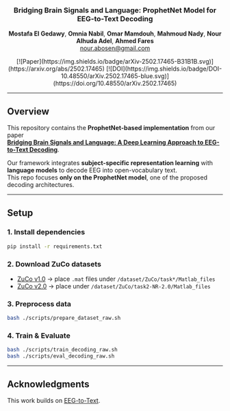 <div align="center">
  <h3 align="center">Bridging Brain Signals and Language: ProphetNet Model for EEG-to-Text Decoding</h3>

  <p align="center">
    <b>Mostafa El Gedawy</b>, <b>Omnia Nabil</b>, <b>Omar Mamdouh</b>, <b>Mahmoud Nady</b>, <b>Nour Alhuda Adel</b>, <b>Ahmed Fares</b>
    <br />
    <a href="mailto:nour.abosen@gmail.com">nour.abosen@gmail.com</a>
  </p>
</div>

<div align="center">    
[![Paper](https://img.shields.io/badge/arXiv-2502.17465-B31B1B.svg)](https://arxiv.org/abs/2502.17465)
[![DOI](https://img.shields.io/badge/DOI-10.48550/arXiv.2502.17465-blue.svg)](https://doi.org/10.48550/arXiv.2502.17465)
</div>

---

## Overview
This repository contains the **ProphetNet-based implementation** from our paper  
**[Bridging Brain Signals and Language: A Deep Learning Approach to EEG-to-Text Decoding](https://arxiv.org/abs/2502.17465)**.  

Our framework integrates **subject-specific representation learning** with **language models** to decode EEG into open-vocabulary text.  
This repo focuses **only on the ProphetNet model**, one of the proposed decoding architectures.

---

## Setup
### 1. Install dependencies
```bash
pip install -r requirements.txt
````

### 2. Download ZuCo datasets
* [ZuCo v1.0](https://osf.io/q3zws/files/) → place `.mat` files under
  `/dataset/ZuCo/task*/Matlab_files`
* [ZuCo v2.0](https://osf.io/2urht/files/) → place under
  `/dataset/ZuCo/task2-NR-2.0/Matlab_files`

### 3. Preprocess data
```bash
bash ./scripts/prepare_dataset_raw.sh
```

### 4. Train & Evaluate
```bash
bash ./scripts/train_decoding_raw.sh
bash ./scripts/eval_decoding_raw.sh
```

---

## Acknowledgments
This work builds on [EEG-to-Text](https://github.com/MikeWangWZHL/EEG-To-Text).
